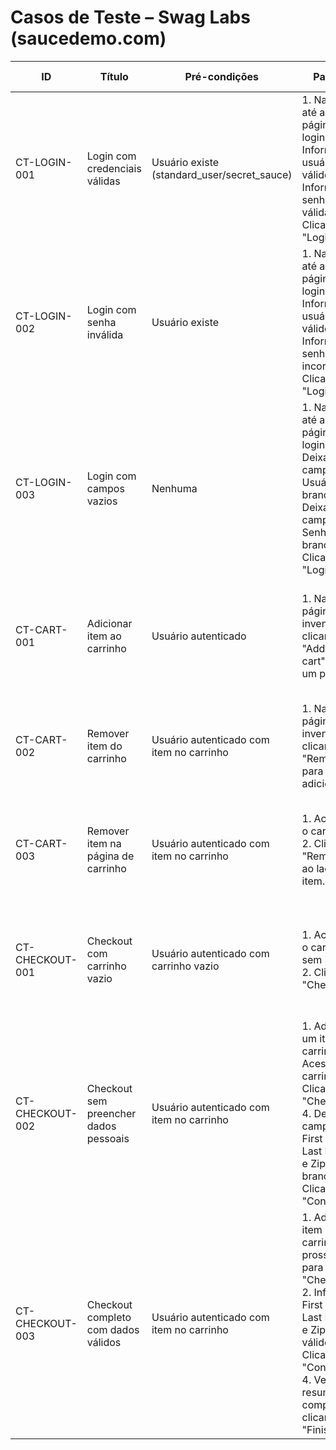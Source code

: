 # Casos de Teste – Swag Labs (saucedemo.com)

| ID | Título | Pré-condições | Passos | Resultado esperado |
|---|---|---|---|---|
| CT-LOGIN-001 | Login com credenciais válidas | Usuário existe (standard_user/secret_sauce) | 1. Navegar até a página de login. 2. Informar usuário válido. 3. Informar senha válida. 4. Clicar em "Login". | Deve redirecionar para a página de inventário com lista de produtos e mensagem de boas-vindas. |
| CT-LOGIN-002 | Login com senha inválida | Usuário existe | 1. Navegar até a página de login. 2. Informar usuário válido. 3. Informar senha incorreta. 4. Clicar em "Login". | Deve exibir mensagem de erro "Username and password do not match any user in this service." |
| CT-LOGIN-003 | Login com campos vazios | Nenhuma | 1. Navegar até a página de login. 2. Deixar campo Usuário em branco. 3. Deixar campo Senha em branco. 4. Clicar em "Login". | Deve exibir mensagem de erro "Username is required". |
| CT-CART-001 | Adicionar item ao carrinho | Usuário autenticado | 1. Na página de inventário, clicar em "Add to cart" para um produto. | O botão deve mudar para "Remove" e o ícone do carrinho deve exibir a contagem "1". |
| CT-CART-002 | Remover item do carrinho | Usuário autenticado com item no carrinho | 1. Na página de inventário, clicar em "Remove" para o item adicionado. | O botão deve voltar para "Add to cart" e a contagem do carrinho deve ser zero. |
| CT-CART-003 | Remover item na página de carrinho | Usuário autenticado com item no carrinho | 1. Acessar o carrinho. 2. Clicar em "Remove" ao lado do item. | A lista do carrinho deve ficar vazia e a contagem de itens no ícone deve ser zero. |
| CT-CHECKOUT-001 | Checkout com carrinho vazio | Usuário autenticado com carrinho vazio | 1. Acessar o carrinho sem itens. 2. Clicar em "Checkout". | O sistema não deve permitir avançar; deve exibir mensagem ou desabilitar o botão. |
| CT-CHECKOUT-002 | Checkout sem preencher dados pessoais | Usuário autenticado com item no carrinho | 1. Adicionar um item ao carrinho. 2. Acessar o carrinho. 3. Clicar em "Checkout". 4. Deixar campos First Name, Last Name e Zip em branco. 5. Clicar em "Continue". | Deve exibir mensagem de erro ("First Name is required") e não prosseguir. |
| CT-CHECKOUT-003 | Checkout completo com dados válidos | Usuário autenticado com item no carrinho | 1. Adicionar item ao carrinho e prosseguir para "Checkout". 2. Informar First Name, Last Name e Zip Code válidos. 3. Clicar em "Continue". 4. Verificar resumo da compra e clicar em "Finish". | Deve mostrar mensagem de sucesso ("Thank you for your order!") e limpar o carrinho após a finalização. |
